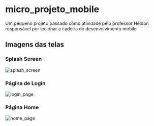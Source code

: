 # micro_projeto_mobile

Um pequeno projeto passado como atividade pelo professor Héldon responsável por lecionar a cadeira de desenvolvimento mobile

## Imagens das telas

### Splash Screen
![splash_screen](https://github.com/felipemarques001/micro_projeto_mobile/assets/82411791/b92e78ea-e393-4af7-8842-93c334d418d3)

### Página de Login
![login_page](https://github.com/felipemarques001/micro_projeto_mobile/assets/82411791/44b7d6e8-d716-4a57-a9c5-23bd94f0064e)

### Página Home
![home_page](https://github.com/felipemarques001/micro_projeto_mobile/assets/82411791/9c4a0d6d-846a-4fa5-8fdc-66923f60ebf5)

